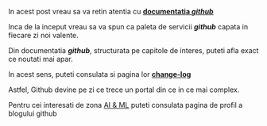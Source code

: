 
In acest post vreau sa va retin atentia cu [**documentatia *github***](https://docs.github.com/en)

Inca de la inceput vreau sa va spun ca paleta de servicii ***github*** capata in fiecare zi noi valente.

Din documentatia ***github***, structurata pe capitole de interes, puteti afla exact ce noutati mai apar.

In acest sens, puteti consulata si pagina lor [**change-log**](https://github.blog/changelog/)

Astfel, Github devine pe zi ce trece un portal din ce in ce mai complex.

Pentru cei interesati de zona [AI & ML](https://github.blog/ai-and-ml/) puteti consulata pagina de profil a blogului github



